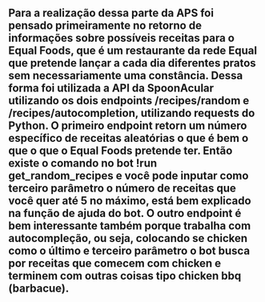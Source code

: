 ## Para a realização dessa parte da APS foi pensado primeiramente no retorno de informações sobre possíveis receitas para o Equal Foods, que é um restaurante da rede Equal que pretende lançar a cada dia diferentes pratos sem necessariamente uma constância. Dessa forma foi utilizada a API da SpoonAcular utilizando os dois endpoints /recipes/random e /recipes/autocompletion, utilizando requests do Python. O primeiro endpoint retorn um número específico de receitas aleatórias o que é bem o que o que o Equal Foods pretende ter. Então existe o comando no bot !run get_random_recipes e você pode inputar como terceiro parâmetro o número de receitas que você quer até 5 no máximo, está bem explicado na função de ajuda do bot. O outro endpoint é bem interessante também porque trabalha com autocompleção, ou seja, colocando se chicken como o último e terceiro parâmetro o bot busca por receitas que comecem com chicken e terminem com outras coisas tipo chicken bbq (barbacue).